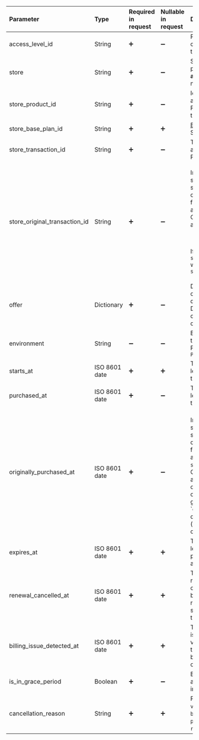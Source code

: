 <!---AccessLevel.md --->

| Parameter                     | Type          | Required in request | Nullable in request | Description                                                  |
| :---------------------------- | :------------ | :------------------ | :------------------ | :----------------------------------------------------------- |
| access_level_id               | String        | :heavy_plus_sign:                 | :heavy_minus_sign:                   | Paid Access Level identifier configured by a developer in the Adapty Dashboard |
| store                         | String        | :heavy_plus_sign:                 | :heavy_minus_sign: | Store where the product was purchased. Possible values are: **app_store**, **play_store**, **stripe**, name of your [custom store](initial-custom) |
| store_product_id              | String        | :heavy_plus_sign:                 | :heavy_minus_sign: | Identifier of the product in the app store (App Store/Google Play/Stripe, etc.) that unlocked this access level |
| store_base_plan_id            | String        | :heavy_plus_sign:                 | :heavy_plus_sign:                 | [Base plan ID](https://support.google.com/googleplay/android-developer/answer/12154973) in the Google Play Store or [price ID](https://docs.stripe.com/products-prices/how-products-and-prices-work#what-is-a-price) in Stripe. |
| store_transaction_id          | String        | :heavy_plus_sign:                 | :heavy_minus_sign:                   | The ID of the transaction in the app store (App Store/Google Play/Stripe, etc.) |
| store_original_transaction_id | String        | :heavy_plus_sign: | :heavy_minus_sign: | <p>In case of prolonged subscriptions, a chain of subscriptions is generated. The original transaction i the very first transaction in this chain and the chain is linked by it. Other transactions in the chain are prolongations.</p><br /><p>If no prolongation, `store_original_transaction_id` will coincide with `store_transaction_id`</p> |
| offer                         | Dictionary | :heavy_plus_sign: | :heavy_minus_sign: | Dictionary where the keys are offer identifiers configured by a developer in the Adapty Dashboard. Values are [Offer](server-side-api-objects#offer) objects. Can be `null if the customer has no access levels. |
| environment                   | String        | :heavy_minus_sign: | :heavy_minus_sign: | Environment of the transaction that provided the access level. Possible values: `Sandbox`, `Production` |
| starts_at                     | ISO 8601 date | :heavy_plus_sign:                 | :heavy_plus_sign:                 | The datetime when the access level will be active. May be in the future |
| purchased_at                  | ISO 8601 date | :heavy_plus_sign: | :heavy_minus_sign: | The datetime when the access level was purchased the latest time |
| originally_purchased_at       | ISO 8601 date | :heavy_plus_sign: | :heavy_minus_sign: | <br />In case of prolonged subscriptions, a chain of subscriptions is generated. The original transaction i the very first transaction in this chain and the chain is linked by its ID: `store_original_transaction_id`. Other transactions in the chain are prolongations. In cthe ase of prolonged subscriptions, a chain of subscriptions is generated. The `originally_purchased_at is the datetime when the very first (original) subscription in the chain was purchased. |
| expires_at                    | ISO 8601 date | :heavy_plus_sign:                 | :heavy_plus_sign:                 | The datetime when the access level will expire. It may be in the past and may be null for lifetime access |
| renewal_cancelled_at          | ISO 8601 date | :heavy_plus_sign:                 | :heavy_plus_sign:                 | The datetime when an auto-renewable subscription was cancelled. Subscription can still be active, it means that auto-renewal is turned off. It will be set to null if the user reactivates the subscription |
| billing_issue_detected_at     | ISO 8601 date | :heavy_plus_sign:                 | :heavy_plus_sign:                 | The datetime when a billing issue was detected and a vendor was not able to charge the card. Subscription can still be active. Will set to null if the charge is successful |
| is_in_grace_period            | Boolean       | :heavy_plus_sign:                 | :heavy_minus_sign:                   | Boolean indicating whether auto-renewable subscription is in the [grace period](https://developer.apple.com/news/?id=09122019c) |
| cancellation_reason           | String        | :heavy_plus_sign:                 | :heavy_plus_sign:                 | Possible values: `voluntarily_cancelled`, `billing_error`, `price_increase`, `product_was_not_available`, `refund`, `upgraded`, `unknown` |